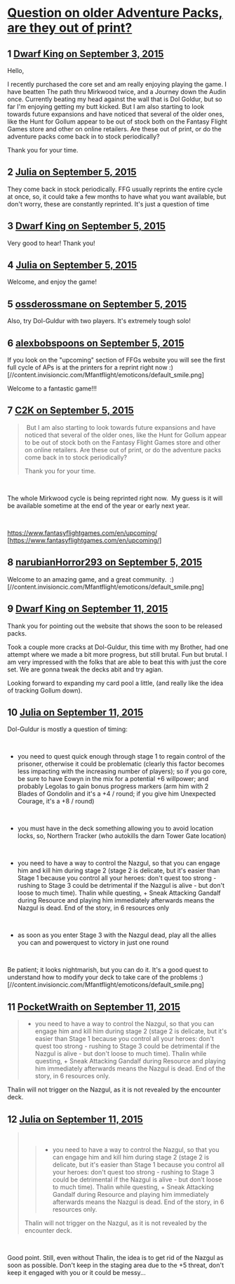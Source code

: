 # [Question on older Adventure Packs, are they out of print?](https://community.fantasyflightgames.com/topic/187126-question-on-older-adventure-packs-are-they-out-of-print/)

## 1 [Dwarf King on September 3, 2015](https://community.fantasyflightgames.com/topic/187126-question-on-older-adventure-packs-are-they-out-of-print/?do=findComment&comment=1772572)

Hello,

I recently purchased the core set and am really enjoying playing the game. I have beatten The path thru Mirkwood twice, and a Journey down the Audin once. Currently beating my head against the wall that is Dol Goldur, but so far I'm enjoying getting my butt kicked. But I am also starting to look towards future expansions and have noticed that several of the older ones, like the Hunt for Gollum appear to be out of stock both on the Fantasy Flight Games store and other on online retailers. Are these out of print, or do the adventure packs come back in to stock periodically?

Thank you for your time.

## 2 [Julia on September 5, 2015](https://community.fantasyflightgames.com/topic/187126-question-on-older-adventure-packs-are-they-out-of-print/?do=findComment&comment=1776080)

They come back in stock periodically. FFG usually reprints the entire cycle at once, so, it could take a few months to have what you want available, but don't worry, these are constantly reprinted. It's just a question of time

## 3 [Dwarf King on September 5, 2015](https://community.fantasyflightgames.com/topic/187126-question-on-older-adventure-packs-are-they-out-of-print/?do=findComment&comment=1776381)

Very good to hear! Thank you!

## 4 [Julia on September 5, 2015](https://community.fantasyflightgames.com/topic/187126-question-on-older-adventure-packs-are-they-out-of-print/?do=findComment&comment=1776529)

Welcome, and enjoy the game!

## 5 [ossderossmane on September 5, 2015](https://community.fantasyflightgames.com/topic/187126-question-on-older-adventure-packs-are-they-out-of-print/?do=findComment&comment=1776540)

Also, try Dol-Guldur with two players. It's extremely tough solo!

## 6 [alexbobspoons on September 5, 2015](https://community.fantasyflightgames.com/topic/187126-question-on-older-adventure-packs-are-they-out-of-print/?do=findComment&comment=1776640)

If you look on the "upcoming" section of FFGs website you will see the first full cycle of APs is at the printers for a reprint right now :) [//content.invisioncic.com/Mfantflight/emoticons/default_smile.png]

Welcome to a fantastic game!!!

## 7 [C2K on September 5, 2015](https://community.fantasyflightgames.com/topic/187126-question-on-older-adventure-packs-are-they-out-of-print/?do=findComment&comment=1776643)

>  But I am also starting to look towards future expansions and have noticed that several of the older ones, like the Hunt for Gollum appear to be out of stock both on the Fantasy Flight Games store and other on online retailers. Are these out of print, or do the adventure packs come back in to stock periodically?
> 
> Thank you for your time.

 

The whole Mirkwood cycle is being reprinted right now.  My guess is it will be available sometime at the end of the year or early next year. 

 

https://www.fantasyflightgames.com/en/upcoming/ [https://www.fantasyflightgames.com/en/upcoming/]

## 8 [narubianHorror293 on September 5, 2015](https://community.fantasyflightgames.com/topic/187126-question-on-older-adventure-packs-are-they-out-of-print/?do=findComment&comment=1777201)

Welcome to an amazing game, and a great community.  :) [//content.invisioncic.com/Mfantflight/emoticons/default_smile.png]

## 9 [Dwarf King on September 11, 2015](https://community.fantasyflightgames.com/topic/187126-question-on-older-adventure-packs-are-they-out-of-print/?do=findComment&comment=1787353)

Thank you for pointing out the website that shows the soon to be released packs.

Took a couple more cracks at Dol-Guldur, this time with my Brother, had one attempt where we made a bit more progress, but still brutal. Fun but brutal. I am very impressed with the folks that are able to beat this with just the core set. We are gonna tweak the decks abit and try agian.

Looking forward to expanding my card pool a little, (and really like the idea of tracking Gollum down).

## 10 [Julia on September 11, 2015](https://community.fantasyflightgames.com/topic/187126-question-on-older-adventure-packs-are-they-out-of-print/?do=findComment&comment=1787789)

Dol-Guldur is mostly a question of timing:

 

- you need to quest quick enough through stage 1 to regain control of the prisoner, otherwise it could be problematic (clearly this factor becomes less impacting with the increasing number of players); so if you go core, be sure to have Eowyn in the mix for a potential +6 willpower; and probably Legolas to gain bonus progress markers (arm him with 2 Blades of Gondolin and it's a +4 / round; if you give him Unexpected Courage, it's a +8 / round)

 

- you must have in the deck something allowing you to avoid location locks, so, Northern Tracker (who autokills the darn Tower Gate location)

 

- you need to have a way to control the Nazgul, so that you can engage him and kill him during stage 2 (stage 2 is delicate, but it's easier than Stage 1 because you control all your heroes: don't quest too strong - rushing to Stage 3 could be detrimental if the Nazgul is alive - but don't loose to much time). Thalin while questing, + Sneak Attacking Gandalf during Resource and playing him immediately afterwards means the Nazgul is dead. End of the story, in 6 resources only

 

- as soon as you enter Stage 3 with the Nazgul dead, play all the allies you can and powerquest to victory in just one round

 

Be patient; it looks nightmarish, but you can do it. It's a good quest to understand how to modify your deck to take care of the problems :) [//content.invisioncic.com/Mfantflight/emoticons/default_smile.png]

## 11 [PocketWraith on September 11, 2015](https://community.fantasyflightgames.com/topic/187126-question-on-older-adventure-packs-are-they-out-of-print/?do=findComment&comment=1788326)

> - you need to have a way to control the Nazgul, so that you can engage him and kill him during stage 2 (stage 2 is delicate, but it's easier than Stage 1 because you control all your heroes: don't quest too strong - rushing to Stage 3 could be detrimental if the Nazgul is alive - but don't loose to much time). Thalin while questing, + Sneak Attacking Gandalf during Resource and playing him immediately afterwards means the Nazgul is dead. End of the story, in 6 resources only.

Thalin will not trigger on the Nazgul, as it is not revealed by the encounter deck.

## 12 [Julia on September 11, 2015](https://community.fantasyflightgames.com/topic/187126-question-on-older-adventure-packs-are-they-out-of-print/?do=findComment&comment=1788408)

>  
> 
> > - you need to have a way to control the Nazgul, so that you can engage him and kill him during stage 2 (stage 2 is delicate, but it's easier than Stage 1 because you control all your heroes: don't quest too strong - rushing to Stage 3 could be detrimental if the Nazgul is alive - but don't loose to much time). Thalin while questing, + Sneak Attacking Gandalf during Resource and playing him immediately afterwards means the Nazgul is dead. End of the story, in 6 resources only.
> 
> Thalin will not trigger on the Nazgul, as it is not revealed by the encounter deck.

 

Good point. Still, even without Thalin, the idea is to get rid of the Nazgul as soon as possible. Don't keep in the staging area due to the +5 threat, don't keep it engaged with you or it could be messy...

